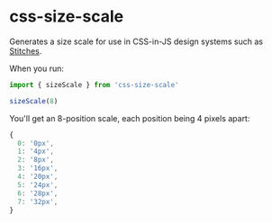 # css-size-scale

Generates a size scale for use in CSS-in-JS design systems such as
[Stitches](https://stitches.dev).

When you run:

```typescript
import { sizeScale } from 'css-size-scale'

sizeScale(8)
```

You'll get an 8-position scale, each position being 4 pixels apart:

```typescript
{
  0: '0px',
  1: '4px',
  2: '8px',
  3: '16px',
  4: '20px',
  5: '24px',
  6: '28px',
  7: '32px',
}
```
